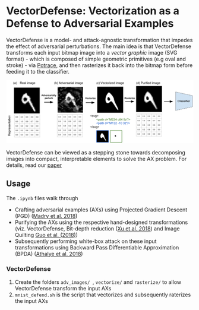 # VectorDefense: Vectorization as a Defense to Adversarial Examples

VectorDefense is a model- and attack-agnostic transformation that impedes the effect of adversarial perturbations. The main idea is that VectorDefense transforms each input bitmap image into a *vector graphic* image (SVG format) - which is composed of simple geometric primitives (e.g oval and stroke) - via [Potrace](http://potrace.sourceforge.net/), and then rasterizes it back into the bitmap form before feeding it to the classifier.


![VectorDefense Concept](/concept.png)

VectorDefense can be viewed as a stepping stone towards decomposing images into compact, interpretable elements to solve the AX problem. For details, read our [paper](/link)

## Usage

The `.ipynb` files walk through
* Crafting adversarial examples (AXs) using Projected Gradient Descent (PGD) ([Madry et al. 2018](https://arxiv.org/abs/1706.06083))
* Purifying the AXs using the respective hand-designed transformations (viz. VectorDefense, Bit-depth reduction ([Xu et al. 2018](https://arxiv.org/abs/1704.01155)) and Image Quilting [Guo et al. (2018)](https://openreview.net/forum?id=SyJ7ClWCb))
* Subsequently performing white-box attack on these input transformations using Backward Pass Differentiable Approximation (BPDA) ([Athalye et al. 2018](https://arxiv.org/abs/1802.00420))

### VectorDefense
1. Create the folders `adv_images/ `, `vectorize/` and `rasterize/` to allow VectorDefense transform the input AXs
1. `mnist_defend.sh` is the script that vectorizes and subsequently raterizes the input AXs




